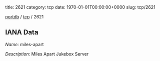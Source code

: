 title: 2621
category: tcp
date: 1970-01-01T00:00:00+0000
slug: tcp/2621

[portdb](/) / [tcp](/category/tcp.html) / 2621


## IANA Data

_Name:_ miles-apart

_Description:_ Miles Apart Jukebox Server

